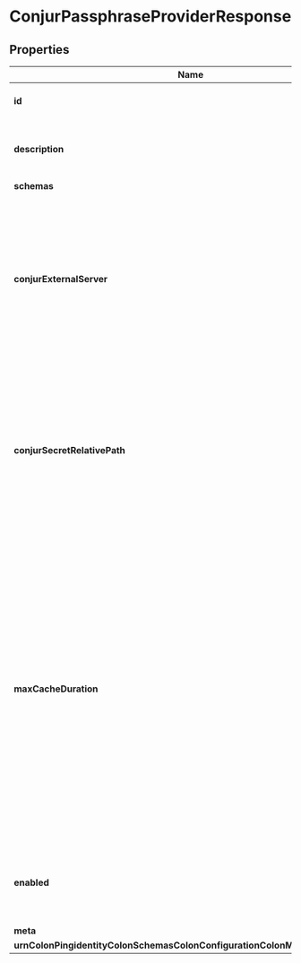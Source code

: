 

# ConjurPassphraseProviderResponse


## Properties

| Name | Type | Description | Notes |
|------------ | ------------- | ------------- | -------------|
|**id** | **String** | Name of the Passphrase Provider |  |
|**description** | **String** | A description for this Passphrase Provider |  [optional] |
|**schemas** | **List&lt;EnumconjurPassphraseProviderSchemaUrn&gt;** |  |  |
|**conjurExternalServer** | **String** | An external server definition with information needed to connect and authenticate to the Conjur instance containing the passphrase. |  |
|**conjurSecretRelativePath** | **String** | The portion of the path that follows the account name in the URI needed to obtain the desired secret. Any special characters in the path must be URL-encoded. |  |
|**maxCacheDuration** | **String** | The maximum length of time that the passphrase provider may cache the passphrase that has been read from Conjur. A value of zero seconds indicates that the provider should always attempt to read the passphrase from Conjur. |  [optional] |
|**enabled** | **Boolean** | Indicates whether this Passphrase Provider is enabled for use in the server. |  |
|**meta** | [**MetaMeta**](MetaMeta.md) |  |  [optional] |
|**urnColonPingidentityColonSchemasColonConfigurationColonMessagesColon20** | [**MetaUrnPingidentitySchemasConfigurationMessages20**](MetaUrnPingidentitySchemasConfigurationMessages20.md) |  |  [optional] |



